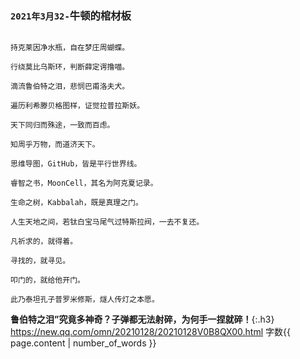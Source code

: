 ### `2021年3月32-`牛顿的棺材板
```warning

持克莱因净水瓶，自在梦庄周蝴蝶。

行绕莫比乌斯环，判断薛定谔撸喵。

滴流鲁伯特之泪，悲悯巴甫洛夫犬。

遍历利希滕贝格图样，证觉拉普拉斯妖。

天下同归而殊途，一致而百虑。

知周乎万物，而道济天下。

思维导图，GitHub，皆是平行世界线。

睿智之书，MoonCell，其名为阿克夏记录。

生命之树，Kabbalah，既是真理之门。

人生天地之间，若钛白宝马尾气过特斯拉阀，一去不复还。

凡祈求的，就得着。

寻找的，就寻见。

叩门的，就给他开门。

此乃泰坦孔子普罗米修斯，燧人传灯之本愿。

```
**鲁伯特之泪”究竟多神奇？子弹都无法射碎，为何手一捏就碎！**{:.h3}<br>
<https://new.qq.com/omn/20210128/20210128V0B8QX00.html>
字数{{ page.content | number_of_words }}
